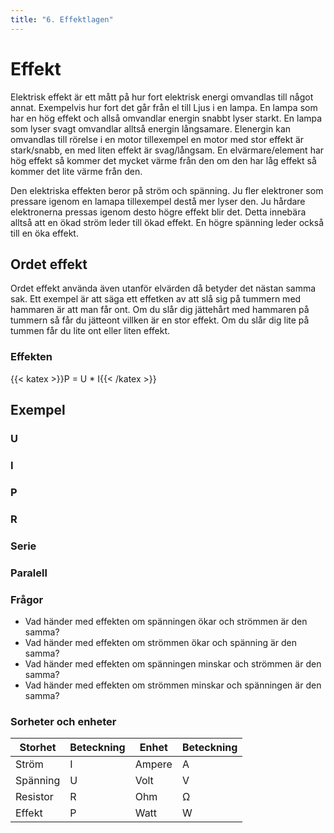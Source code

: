 ```yaml
---
title: "6. Effektlagen"
---
```

# Effekt

Elektrisk effekt är ett mått på hur fort elektrisk energi omvandlas till något annat. Exempelvis hur fort det går från el till Ljus i en lampa. En lampa som har en hög effekt och allså omvandlar energin snabbt lyser starkt. En lampa som lyser svagt omvandlar alltså energin långsamare. Elenergin kan omvandlas till rörelse i en motor tillexempel en motor med stor effekt är stark/snabb, en med liten effekt är svag/långsam. En elvärmare/element har hög effekt så kommer det mycket värme från den om den har låg effekt så kommer det lite värme från den.

Den elektriska effekten beror på ström och spänning. Ju fler elektroner som pressare igenom en lamapa tillexempel destå mer lyser den. Ju hårdare elektronerna pressas igenom desto högre effekt blir det. Detta innebära alltså att en ökad ström leder till ökad effekt. En högre spänning leder också till en öka effekt.

## Ordet effekt

Ordet effekt använda även utanför elvärden då betyder det nästan samma sak. Ett exempel är att säga ett effetken av att slå sig på tummern med hammaren är att man får ont. Om du slår dig jättehårt med hammaren på tummern så får du jätteont villken är en stor effekt. Om du slår dig lite på tummen får du lite ont eller liten effekt.

### Effekten
{{< katex >}}P = U * I{{< /katex >}}


## Exempel

### U


### I


### P


### R


### Serie


### Paralell


### Frågor

 * Vad händer med effekten om spänningen ökar och strömmen är den samma?
 * Vad händer med effekten om strömmen ökar och spänning är den samma?
 * Vad händer med effekten om spänningen minskar och strömmen är den samma?
 * Vad händer med effekten om strömmen minskar och spänningen är den samma?

### Sorheter och enheter
| Storhet     | Beteckning | Enhet       | Beteckning |
| ----------- | ---------- | ----------- | ---------- |
| Ström       | I          | Ampere      | A          |
| Spänning    | U          | Volt        | V          |
| Resistor    | R          | Ohm         | Ω          |
| Effekt      | P          | Watt        | W          |